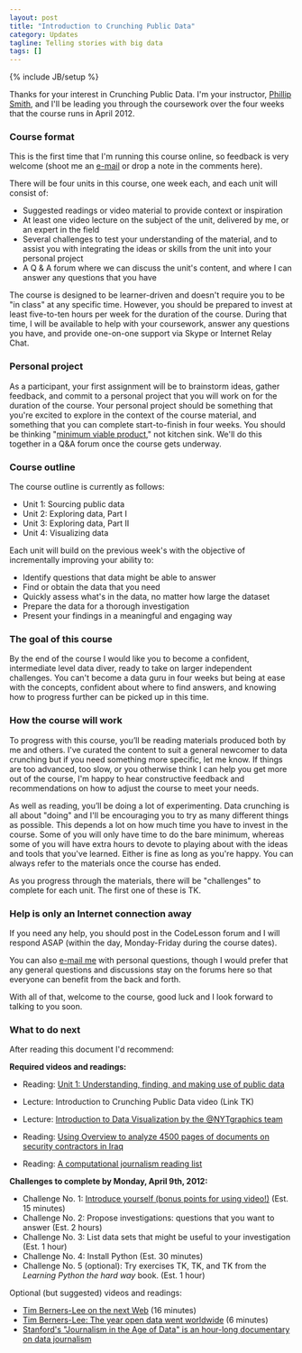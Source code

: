 ```yaml
---
layout: post
title: "Introduction to Crunching Public Data"
category: Updates
tagline: Telling stories with big data
tags: []
---
```

{% include JB/setup %}

Thanks for your interest in Crunching Public Data. I'm your instructor, [Phillip Smith](http://phillipadsmith.com), and I'll be leading you through the coursework over the four weeks that the course runs in April 2012.

### Course format 

This is the first time that I'm running this course online, so feedback is very welcome (shoot me an [e-mail](http://phillipadsmith.com/#contact) or drop a note in the comments here).

There will be four units in this course, one week each, and each unit will consist of:

* Suggested readings or video material to provide context or inspiration
* At least one video lecture on the subject of the unit, delivered by me, or an expert in the field
* Several challenges to test your understanding of the material, and to assist you with integrating the ideas or skills from the unit into your personal project
* A Q & A forum where we can discuss the unit's content, and where I can answer any questions that you have

The course is designed to be learner-driven and doesn't require you to be "in class" at any specific time. However, you should be prepared to invest at least five-to-ten hours per week for the duration of the course. During that time, I will be available to help with your coursework, answer any questions you have, and provide one-on-one support via Skype or Internet Relay Chat. 

### Personal project

As a participant, your first assignment will be to brainstorm ideas, gather feedback, and commit to a personal project that you will work on for the duration of the course. Your personal project should be something that you're excited to explore in the context of the course material, and something that you can complete start-to-finish in four weeks. You should be thinking "[minimum viable product](https://en.wikipedia.org/wiki/Minimum_viable_product)," not kitchen sink. We'll do this together in a Q&A forum once the course gets underway.

### Course outline

The course outline is currently as follows:

* Unit 1: Sourcing public data
* Unit 2: Exploring data, Part I
* Unit 3: Exploring data, Part II
* Unit 4: Visualizing data

Each unit will build on the previous week's with the objective of incrementally improving your ability to:

* Identify questions that data might be able to answer
* Find or obtain the data that you need
* Quickly assess what's in the data, no matter how large the dataset
* Prepare the data for a thorough investigation
* Present your findings in a meaningful and engaging way

### The goal of this course

By the end of the course I would like you to become a confident, intermediate level data diver, ready to take on larger independent challenges. You can't become a data guru in four weeks but being at ease with the concepts, confident about where to find answers, and knowing how to progress further can be picked up in this time.

### How the course will work

To progress with this course, you’ll be reading materials produced both by me and others. I've curated the content to suit a general newcomer to data crunching but if you need something more specific, let me know. If things are too advanced, too slow, or you otherwise think I can help you get more out of the course, I'm happy to hear constructive feedback and recommendations on how to adjust the course to meet your needs.

As well as reading, you’ll be doing a lot of experimenting. Data crunching is all about "doing" and I'll be encouraging you to try as many different things as possible. This depends a lot on how much time you have to invest in the course. Some of you will only have time to do the bare minimum, whereas some of you will have extra hours to devote to playing about with the ideas and tools that you've learned. Either is fine as long as you're happy. You can always refer to the materials once the course has ended.

As you progress through the materials, there will be "challenges" to complete for each unit. The first one of these is TK. 

### Help is only an Internet connection away

If you need any help, you should post in the CodeLesson forum and I will respond ASAP (within the day, Monday-Friday during the course dates).

You can also [e-mail me](http://phillipadsmith.com/#contact) with personal questions, though I would prefer that any general questions and discussions stay on the forums here so that everyone can benefit from the back and forth.

With all of that, welcome to the course, good luck and I look forward to talking to you soon.

### What to do next

After reading this document I'd recommend: 

**Required videos and readings:**

* Reading: [Unit 1: Understanding, finding, and making use of public data](http://phillipadsmith.github.com/Crunching-Public-Data/pages/units/week-one/)
* Lecture: Introduction to Crunching Public Data video (Link TK) 

* Lecture: [Introduction to Data Visualization by the @NYTgraphics team](http://youtu.be/XH-F9jV7EuE)
* Reading: [Using Overview to analyze 4500 pages of documents on security contractors in Iraq](http://overview.ap.org/blog/2012/02/private-security-contractors-in-iraq-analysis/)
* Reading: [A computational journalism reading list](http://jonathanstray.com/a-computational-journalism-reading-list)

**Challenges to complete by Monday, April 9th, 2012:**

* Challenge No. 1: [Introduce yourself (bonus points for using video!)](http://phillipadsmith.github.com/Crunching-Public-Data/pages/challenges/challenge-one) (Est. 15 minutes)
* Challenge No. 2: Propose investigations: questions that you want to answer (Est. 2 hours)
* Challenge No. 3: List data sets that might be useful to your investigation (Est. 1 hour)
* Challenge No. 4: Install Python (Est. 30 minutes)
* Challenge No. 5 (optional): Try exercises TK, TK, and TK from the _Learning Python the hard way_ book. (Est. 1 hour)

Optional (but suggested) videos and readings:

* [Tim Berners-Lee on the next Web](http://www.ted.com/talks/tim_berners_lee_on_the_next_web.html) (16 minutes)
* [Tim Berners-Lee: The year open data went worldwide](http://www.ted.com/talks/tim_berners_lee_the_year_open_data_went_worldwide.html) (6 minutes)
* [Stanford's "Journalism in the Age of Data" is an hour-long documentary on data journalism](http://datajournalism.stanford.edu/)
